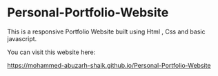 # Personal-Portfolio-Website
This is a responsive Portfolio Website built using Html , Css and basic javascript.

You can visit this website here:

https://mohammed-abuzarh-shaik.github.io/Personal-Portfolio-Website
